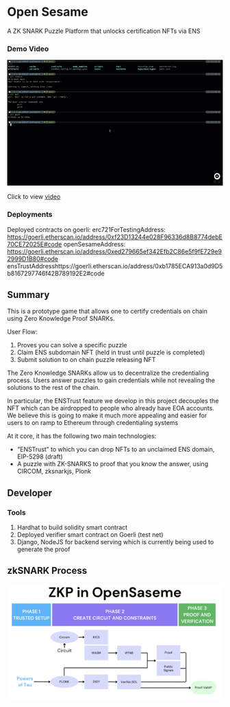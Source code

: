 # Open Sesame

A ZK SNARK Puzzle Platform that unlocks certification NFTs via ENS

### Demo Video

![Demo](./demo/demo0.gif)

Click to view [video](./demo/demo3shorttailtrim.mp4)

### Deployments

Deployed contracts on goerli:
erc721ForTestingAddress: https://goerli.etherscan.io/address/0xf23D13244e028F96336d8B8774debE70CE72025E#code
openSesameAddress: https://goerli.etherscan.io/address/0xed279665ef342Efb2C86e5f9fE729e92999D1B80#code
ensTrustAddresshttps://goerli.etherscan.io/address/0xb1785ECA913a0d9D5b8167297746f42B789192E2#code

## Summary

This is a prototype game that allows one to certify credentials on chain using Zero Knowledge Proof SNARKs.

User Flow:
1. Proves you can solve a specific puzzle
2. Claim ENS subdomain NFT (held in trust until puzzle is completed)
3. Submit solution to on chain puzzle releasing NFT

The Zero Knowledge SNARKs allow us to decentralize the credentialing process. Users answer puzzles to gain credentials while not revealing the solutions to the rest of the chain.

In particular, the ENSTrust feature we develop in this project decouples the NFT which can be airdropped to people who already have EOA accounts. We believe this is going to make it much more appealing and easier for users to on ramp to Ethereum through credentialing systems

At it core, it has the following two main technologies:
- “ENSTrust” to which you can drop NFTs to an unclaimed ENS domain, EIP-5298 (draft)
- A puzzle with ZK-SNARKS to proof that you know the answer, using CIRCOM, zksnarkjs, Plonk

## Developer

### Tools

1. Hardhat to build solidity smart contract
2. Deployed verifier smart contract on Goerli (test net)
3. Django, NodeJS for backend serving which is currently being used to generate the proof

## zkSNARK Process

![ZKPDiagram](./demo/zkp_diagram.png)

